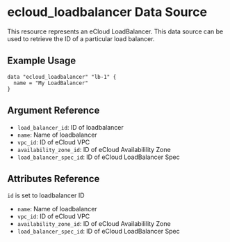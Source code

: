 # ecloud_loadbalancer Data Source

This resource represents an eCloud LoadBalancer. 
This data source can be used to retrieve the ID of a particular load balancer.

## Example Usage

```hcl
data "ecloud_loadbalancer" "lb-1" {
  name = "My LoadBalancer"
}
```

## Argument Reference

- `load_balancer_id`: ID of loadbalancer
- `name`: Name of loadbalancer 
- `vpc_id`: ID of eCloud VPC
- `availability_zone_id`: ID of eCloud Availabilility Zone
- `load_balancer_spec_id`: ID of eCloud LoadBalancer Spec

## Attributes Reference

`id` is set to loadbalancer ID

- `name`: Name of loadbalancer
- `vpc_id`: ID of eCloud VPC
- `availability_zone_id`: ID of eCloud Availabilility Zone
- `load_balancer_spec_id`: ID of eCloud LoadBalancer Spec